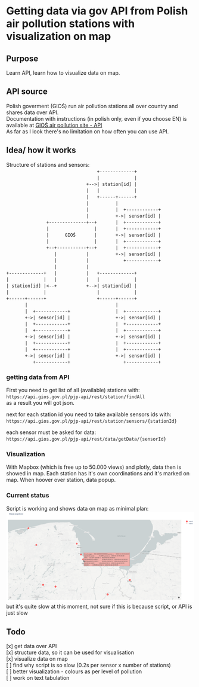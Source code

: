 # Getting data via gov API from Polish air pollution stations with visualization on map

## Purpose
Learn API, learn how to visualize data on map.

## API source
Polish goverment (GIOŚ) run air pollution stations all over country and shares data over API. <br>
Documentation with instructions (in polish only, even if you choose EN) is available at [GIOŚ air pollution site - API](https://powietrze.gios.gov.pl/pjp/content/api?lang=en)<br>
As far as I look there's no limitation on how often you can use API. 

## Idea/ how it works

Structure of stations and sensors:<br>
`                                  +-------------+`<br>
`                                  |             |`<br>
`                              +-->| station[id] |`<br>
`                              |   |             |`<br>
`                              |   +------+------+`<br>
`                              |          |`<br>
`                              |          |  +------------+`<br>
`                              |          +->| sensor[id] |`<br>
`               +--------------+--+       |  +------------+`<br>
`               |                 |       |  +------------+`<br>
`               |      GIOŚ       |       +->| sensor[id] |`<br>
`               |                 |       |  +------------+`<br>
`               +--+-----------+--+       |  +------------+`<br>
`                  |           |          +->| sensor[id] |`<br>
`                  |           |             +------------+`<br>
`                  |           |`<br>
`+-------------+   |           |   +-------------+`<br>
`|             |   |           |   |             |`<br>
`| station[id] |<--+           +-->| station[id] |`<br>
`|             |                   |             |`<br>
`+------+------+                   +------+------+`<br>
`       |                                 |`<br>
`       |  +------------+                 |  +------------+`<br>
`       +->| sensor[id] |                 +->| sensor[id] |`<br>
`       |  +------------+                 |  +------------+`<br>
`       |  +------------+                 |  +------------+`<br>
`       +->| sensor[id] |                 +->| sensor[id] |`<br>
`       |  +------------+                 |  +------------+`<br>
`       |  +------------+                 |  +------------+`<br>
`       +->| sensor[id] |                 +->| sensor[id] |`<br>
`          +------------+                    +------------+`<br>
### getting data from API
First you need to get list of all (available) stations with:<br>
`https://api.gios.gov.pl/pjp-api/rest/station/findAll`<br>
as a result you will got json.<br>

next for each station id you need to take available sensors ids with:<br>
`https://api.gios.gov.pl/pjp-api/rest/station/sensors/{stationId}`<br>

each sensor must be asked for data:<br>
`https://api.gios.gov.pl/pjp-api/rest/data/getData/{sensorId}`<br>

### Visualization	
With Mapbox (which is free up to 50.000 views) and plotly, data then is showed in map. Each station has it's own coordinations and it's marked on map. When hoover over station, data popup.


### Current status
Script is working and shows data on map as minimal plan:
![sample map with stations](sample_result.png)<br>
but it's quite slow at this moment, not sure if this is because script, or API is just slow

## Todo
[x] get data over API<br>
[x] structure data, so it can be used for visualisation<br>
[x] visualize data on map<br>
[ ] find why script is so slow (0.2s per sensor x number of stations)<br>
[ ] better visualization - colours as per level of pollution<br>
[ ] work on text tabulation
